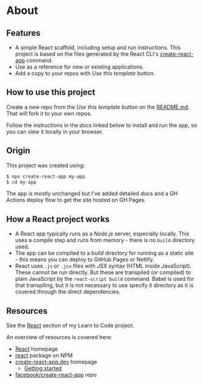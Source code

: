 # About


## Features

- A simple React scaffold, including setup and run instructions. This project is based on the files generated by the React CLI's [create-react-app](#create-a-fresh-project) command.
- Use as a reference for new or existing applications.
- Add a copy to your repos with _Use this template_ button.


## How to use this project

Create a new repo from the _Use this template_ button on the [README.md](/README.md). That will fork it to your own repos.

Follow the instructions in the docs linked below to install and run the app, so you can view it locally in your browser.


## Origin

This project was created using:

```sh
$ npx create-react-app my-app
$ cd my-app
```

The app is mostly unchanged but I've added detailed docs and a GH Actions deploy flow to get the site hosted on GH Pages.


## How a React project works

- A React app typically runs as a _Node.js_ server, especially locally. This uses a compile step and runs from memory - there is no `build` directory used.
- The app can be compiled to a _build_ directory for running as a static site - this means you can deploy to GitHub Pages or Netlify.
- React uses `.js` or `.jsx` files with _JSX_ syntax (HTML inside JavaScript). These cannot be run directly. But these are transpiled (or compiled) to plain JavaScript by the `react-script build` command. Babel is used for that transpiling, but it is not necessary to use specify it directory as it is covered through the direct dependencies.


## Resources

See the [React][] section of my Learn to Code project.

[React]: https://github.com/MichaelCurrin/learn-to-code/blob/master/en/topics/scripting_languages/JavaScript/frameworks.md#react

An overview of resources is covered here:

- [React](https://reactjs.org/) homepage
- [react](https://www.npmjs.com/package/react) package on NPM
- [create-react-app.dev](https://create-react-app.dev/) homepage
    - [Getting started](https://create-react-app.dev/docs/getting-started/)
- [facebook/create-react-app](https://github.com/facebook/create-react-app) repo
